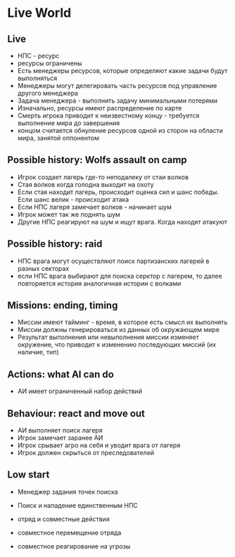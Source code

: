 # Live World

## Live
- НПС - ресурс
- ресурсы ограничены
- Есть менеджеры ресурсов, которые определяют какие задачи будут выполняться
- Менеджеры могут делегировать часть ресурсов под управление другого менеджера
- Задача менеджера - выполнить задачу минимальными потерями
- Изначально, ресурсы имеют распределение по карте
- Смерть игрока приводит к неизвестному концу - требуется выполнение мира до
  завершения
- концом считается обнуление ресурсов одной из сторон на области мира, занятой
  оппонентом

## Possible history: Wolfs assault on camp
- Игрок создает лагерь где-то неподалеку от стаи волков
- Стая волков когда голодна выходит на охоту
- Если стая находит лагерь, происходит оценка сил и шанс победы. Если шанс
  велик - происходит атака
- Если НПС лагеря замечает волков - начинает шум
- Игрок может так же поднять шум
- Другие НПС реагируют на шум и ищут врага. Когда находят атакуют

## Possible history: raid
- НПС врага могут осуществляют поиск партизанских лагерей в разных секторах
- если НПС врага выбирают для поиска серктор с лагерем, то далее повторяется
  история аналогичная истории с волками


## Missions: ending, timing
- Миссии имеют тайминг - время, в которое есть смысл их выполнять
- Миссии должны генерироваться из данных об окружающем мире
- Результат выполнения или невыполнения миссии изменяет окружение, что приводит
  к изменению последующих миссий (их наличие, тип)


## Actions: what AI can do
- АИ имеет ограниченный набор действий

## Behaviour: react and move out

- АИ выполняет поиск лагеря
- Игрок замечает заранее АИ
- Игрок срывает агро на себя и уводит врага от лагеря
- Игрок должен скрыться от преследователей

## Low start

- Менеджер задания точек поиска
- Поиск и нападение единственным НПС

- отряд и совместные действия
- совместное перемещение отряда
- совместное реагирование на угрозы
